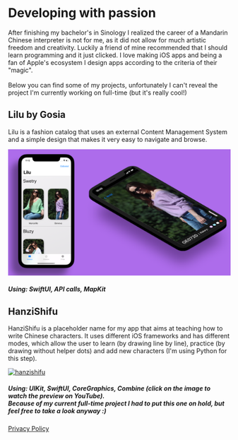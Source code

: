 <h1>Developing with passion</h1>
<body>After finishing my bachelor's in Sinology I realized the career of a Mandarin Chinese interpreter is not for me, as it did not allow for much artistic freedom and creativity. Luckily a friend of mine recommended that I should learn programming and it just clicked. I love making iOS apps and being a fan of Apple's ecosystem I design apps according to the criteria of their "magic".<br><br>  Below you can find some of my projects, unfortunately I can't reveal the project I'm currently working on full-time (but it's really cool!)</body><br>
<h2>Lilu by Gosia</h2>
<body>Lilu is a fashion catalog that uses an external Content Management System and a simple design that makes it very easy to navigate and browse.</body>

![LilussCropped.png](LilussCropped.png)
<h5>Using: SwiftUI, API calls, MapKit</h5>

<h2>HanziShifu</h2>
<body>HanziShifu is a placeholder name for my app that aims at teaching how to write Chinese characters. It uses different iOS frameworks and has different modes, which allow the user to learn (by drawing line by line), practice (by drawing without helper dots) and add new characters (I'm using Python for this step).</body>

[![hanzishifu](http://img.youtube.com/vi/2JpPUvy1oLk/0.jpg)](http://www.youtube.com/watch?v=2JpPUvy1oLk "HanziShifu - Preview")
<h5>Using: UIKit, SwiftUI, CoreGraphics, Combine (click on the image to watch the preview on YouTube).<br>
Because of my current full-time project I had to put this one on hold, but feel free to take a look anyway :)</h5>

[Privacy Policy](/privacy-policy.md)
